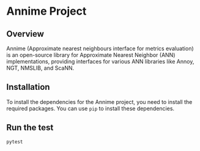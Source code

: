 # Annime Project

## Overview
Annime (Approximate nearest neighbours interface for metrics evaluation) is an open-source library for Approximate Nearest Neighbor (ANN) implementations, providing interfaces for various ANN libraries like Annoy, NGT, NMSLIB, and ScaNN.

## Installation
To install the dependencies for the Annime project, you need to install the required packages. You can use `pip` to install these dependencies.


## Run the test 
```shell
pytest